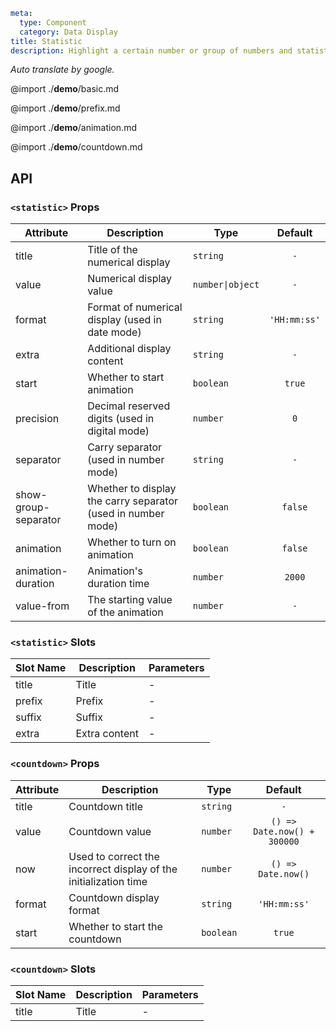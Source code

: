 ```yaml
meta:
  type: Component
  category: Data Display
title: Statistic
description: Highlight a certain number or group of numbers and statistical data with descriptions.
```

*Auto translate by google.*

@import ./__demo__/basic.md

@import ./__demo__/prefix.md

@import ./__demo__/animation.md

@import ./__demo__/countdown.md

## API


### `<statistic>` Props

|Attribute|Description|Type|Default|
|---|---|---|:---:|
|title|Title of the numerical display|`string`|`-`|
|value|Numerical display value|`number\|object`|`-`|
|format|Format of numerical display (used in date mode)|`string`|`'HH:mm:ss'`|
|extra|Additional display content|`string`|`-`|
|start|Whether to start animation|`boolean`|`true`|
|precision|Decimal reserved digits (used in digital mode)|`number`|`0`|
|separator|Carry separator (used in number mode)|`string`|`-`|
|show-group-separator|Whether to display the carry separator (used in number mode)|`boolean`|`false`|
|animation|Whether to turn on animation|`boolean`|`false`|
|animation-duration|Animation's duration time|`number`|`2000`|
|value-from|The starting value of the animation|`number`|`-`|
### `<statistic>` Slots

|Slot Name|Description|Parameters|
|---|---|---|
|title|Title|-|
|prefix|Prefix|-|
|suffix|Suffix|-|
|extra|Extra content|-|




### `<countdown>` Props

|Attribute|Description|Type|Default|
|---|---|---|:---:|
|title|Countdown title|`string`|`-`|
|value|Countdown value|`number`|`() => Date.now() + 300000`|
|now|Used to correct the incorrect display of the initialization time|`number`|`() => Date.now()`|
|format|Countdown display format|`string`|`'HH:mm:ss'`|
|start|Whether to start the countdown|`boolean`|`true`|
### `<countdown>` Slots

|Slot Name|Description|Parameters|
|---|---|---|
|title|Title|-|


